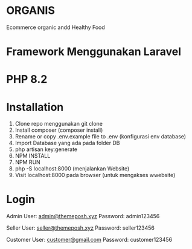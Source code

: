 # ORGANIS
 Ecommerce organic andd Healthy Food

# Framework Menggunakan Laravel
# PHP 8.2
# Installation
1) Clone repo menggunakan git clone
2) Install composer (composer install)
3) Rename or copy .env.example file to .env (konfigurasi env database)
4) Import Database yang ada pada folder DB
5) php artisan key:generate
6) NPM INSTALL
7) NPM RUN
8) php -S localhost:8000 (menjalankan Website)
9) Visit localhost:8000 pada browser (untuk mengakses wwebsite)

# Login
Admin
User: admin@themeposh.xyz
Password: admin123456

Seller
User: seller@themeposh.xyz
Password: seller123456

Customer
User: customer@gmail.com
Password: customer123456
